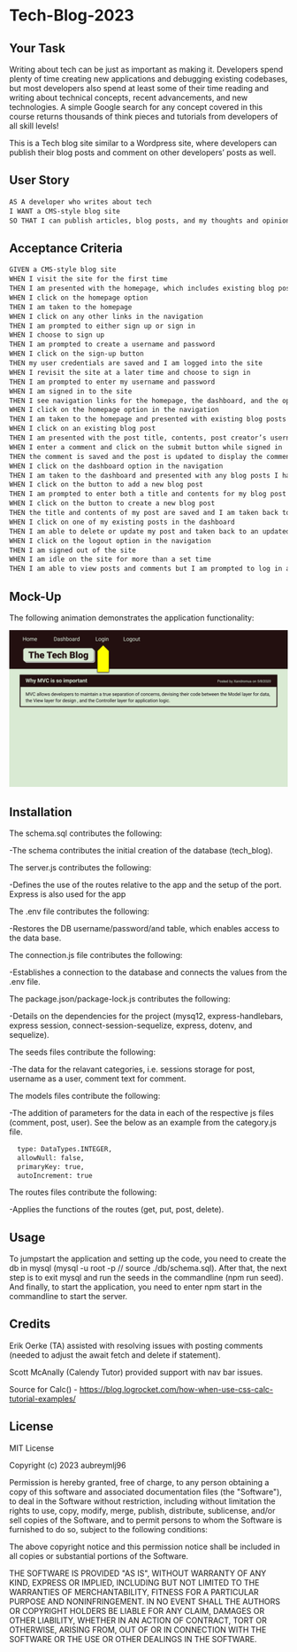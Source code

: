 # Tech-Blog-2023

## Your Task

Writing about tech can be just as important as making it. Developers spend plenty of time creating new applications and debugging existing codebases, but most developers also spend at least some of their time reading and writing about technical concepts, recent advancements, and new technologies. A simple Google search for any concept covered in this course returns thousands of think pieces and tutorials from developers of all skill levels!

This is a Tech blog site similar to a Wordpress site, where developers can publish their blog posts and comment on other developers’ posts as well. 

## User Story

```md
AS A developer who writes about tech
I WANT a CMS-style blog site
SO THAT I can publish articles, blog posts, and my thoughts and opinions
```

## Acceptance Criteria

```md
GIVEN a CMS-style blog site
WHEN I visit the site for the first time
THEN I am presented with the homepage, which includes existing blog posts if any have been posted; navigation links for the homepage and the dashboard; and the option to log in
WHEN I click on the homepage option
THEN I am taken to the homepage
WHEN I click on any other links in the navigation
THEN I am prompted to either sign up or sign in
WHEN I choose to sign up
THEN I am prompted to create a username and password
WHEN I click on the sign-up button
THEN my user credentials are saved and I am logged into the site
WHEN I revisit the site at a later time and choose to sign in
THEN I am prompted to enter my username and password
WHEN I am signed in to the site
THEN I see navigation links for the homepage, the dashboard, and the option to log out
WHEN I click on the homepage option in the navigation
THEN I am taken to the homepage and presented with existing blog posts that include the post title and the date created
WHEN I click on an existing blog post
THEN I am presented with the post title, contents, post creator’s username, and date created for that post and have the option to leave a comment
WHEN I enter a comment and click on the submit button while signed in
THEN the comment is saved and the post is updated to display the comment, the comment creator’s username, and the date created
WHEN I click on the dashboard option in the navigation
THEN I am taken to the dashboard and presented with any blog posts I have already created and the option to add a new blog post
WHEN I click on the button to add a new blog post
THEN I am prompted to enter both a title and contents for my blog post
WHEN I click on the button to create a new blog post
THEN the title and contents of my post are saved and I am taken back to an updated dashboard with my new blog post
WHEN I click on one of my existing posts in the dashboard
THEN I am able to delete or update my post and taken back to an updated dashboard
WHEN I click on the logout option in the navigation
THEN I am signed out of the site
WHEN I am idle on the site for more than a set time
THEN I am able to view posts and comments but I am prompted to log in again before I can add, update, or delete posts
```

## Mock-Up

The following animation demonstrates the application functionality:

![Animation cycles through signing into the app, clicking on buttons, and updating blog posts.](./Assets/14-mvc-homework-demo-01.gif)

## Installation

The schema.sql contributes the following:

-The schema contributes the initial creation of the database (tech_blog).

The server.js contributes the following:

-Defines the use of the routes relative to the app and the setup of the port. Express is also used for the app

The .env file contributes the following:

-Restores the DB username/password/and table, which enables access to the data base.

The connection.js file contributes the following:

-Establishes a connection to the database and connects the values from the .env file.

The package.json/package-lock.js contributes the following:

-Details on the dependencies for the project (mysq12, express-handlebars, express session, connect-session-sequelize, express, dotenv, and sequelize).

The seeds files contribute the following:

-The data for the relavant categories, i.e. sessions storage for post, username as a user, comment text for comment.

The models files contribute the following:

-The addition of parameters for the data in each of the respective js files (comment, post, user). See the below as an example from the category.js file.

      type: DataTypes.INTEGER,
      allowNull: false,
      primaryKey: true,
      autoIncrement: true

The routes files contribute the following:

-Applies the functions of the routes (get, put, post, delete).

## Usage

To jumpstart the application and setting up the code, you need to create the db in mysql (mysql -u root -p // source ./db/schema.sql). After that, the next step is to exit mysql and run the seeds in the commandline (npm run seed). And finally, to start the application, you need to enter npm start in the commandline to start the server.

## Credits

Erik Oerke (TA) assisted with resolving issues with posting comments (needed to adjust the await fetch and delete if statement).

Scott McAnally (Calendy Tutor) provided support with nav bar issues.

Source for Calc() - https://blog.logrocket.com/how-when-use-css-calc-tutorial-examples/

## License

MIT License

Copyright (c) 2023 aubreymlj96

Permission is hereby granted, free of charge, to any person obtaining a copy
of this software and associated documentation files (the "Software"), to deal
in the Software without restriction, including without limitation the rights
to use, copy, modify, merge, publish, distribute, sublicense, and/or sell
copies of the Software, and to permit persons to whom the Software is
furnished to do so, subject to the following conditions:

The above copyright notice and this permission notice shall be included in all
copies or substantial portions of the Software.

THE SOFTWARE IS PROVIDED "AS IS", WITHOUT WARRANTY OF ANY KIND, EXPRESS OR
IMPLIED, INCLUDING BUT NOT LIMITED TO THE WARRANTIES OF MERCHANTABILITY,
FITNESS FOR A PARTICULAR PURPOSE AND NONINFRINGEMENT. IN NO EVENT SHALL THE
AUTHORS OR COPYRIGHT HOLDERS BE LIABLE FOR ANY CLAIM, DAMAGES OR OTHER
LIABILITY, WHETHER IN AN ACTION OF CONTRACT, TORT OR OTHERWISE, ARISING FROM,
OUT OF OR IN CONNECTION WITH THE SOFTWARE OR THE USE OR OTHER DEALINGS IN THE
SOFTWARE.
